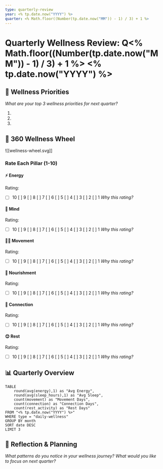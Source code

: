 ```yaml
---
type: quarterly-review
year: <% tp.date.now("YYYY") %>
quarter: <% Math.floor((Number(tp.date.now("MM")) - 1) / 3) + 1 %>
---
```


# Quarterly Wellness Review: Q<% Math.floor((Number(tp.date.now("MM")) - 1) / 3) + 1 %> <% tp.date.now("YYYY") %>

## 🎯 Wellness Priorities
*What are your top 3 wellness priorities for next quarter?*

1. 
2. 
3. 

## 🎨 360 Wellness Wheel

![[wellness-wheel.svg]]

### Rate Each Pillar (1-10)

#### ⚡ Energy
Rating: 
- [ ] 10 [ ] 9 [ ] 8 [ ] 7 [ ] 6 [ ] 5 [ ] 4 [ ] 3 [ ] 2 [ ] 1
*Why this rating?*

#### 🧠 Mind
Rating: 
- [ ] 10 [ ] 9 [ ] 8 [ ] 7 [ ] 6 [ ] 5 [ ] 4 [ ] 3 [ ] 2 [ ] 1
*Why this rating?*

#### 🏃‍♂️ Movement
Rating: 
- [ ] 10 [ ] 9 [ ] 8 [ ] 7 [ ] 6 [ ] 5 [ ] 4 [ ] 3 [ ] 2 [ ] 1
*Why this rating?*

#### 🥗 Nourishment
Rating: 
- [ ] 10 [ ] 9 [ ] 8 [ ] 7 [ ] 6 [ ] 5 [ ] 4 [ ] 3 [ ] 2 [ ] 1
*Why this rating?*

#### 🤝 Connection
Rating: 
- [ ] 10 [ ] 9 [ ] 8 [ ] 7 [ ] 6 [ ] 5 [ ] 4 [ ] 3 [ ] 2 [ ] 1
*Why this rating?*

#### 😌 Rest
Rating: 
- [ ] 10 [ ] 9 [ ] 8 [ ] 7 [ ] 6 [ ] 5 [ ] 4 [ ] 3 [ ] 2 [ ] 1
*Why this rating?*

## 📊 Quarterly Overview
```dataview
TABLE 
    round(avg(energy),1) as "Avg Energy",
    round(avg(sleep_hours),1) as "Avg Sleep",
    count(movement) as "Movement Days",
    count(connection) as "Connection Days",
    count(rest_activity) as "Rest Days"
FROM "<% tp.date.now("YYYY") %>"
WHERE type = "daily-wellness"
GROUP BY month
SORT date DESC
LIMIT 3
```

## 🔄 Reflection & Planning
*What patterns do you notice in your wellness journey? What would you like to focus on next quarter?*